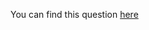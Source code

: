 You can find this question [here](https://www.hackerrank.com/challenges/compare-the-triplets/problem)
